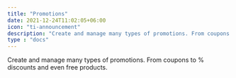 ```yaml
---
title: "Promotions"
date: 2021-12-24T11:02:05+06:00
icon: "ti-announcement"
description: "Create and manage many types of promotions. From coupons to % discounts and even free products."
type : "docs"
---
```


Create and manage many types of promotions. From coupons to % discounts and even free products.
